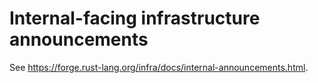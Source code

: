 # Internal-facing infrastructure announcements

See <https://forge.rust-lang.org/infra/docs/internal-announcements.html>.
